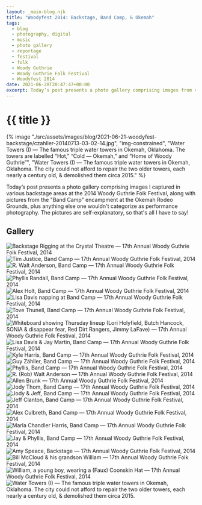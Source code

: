```yaml
---
layout: _main-blog.njk
title: "Woodyfest 2014: Backstage, Band Camp, & Okemah"
tags: 
  - blog
  - photography, digital
  - music
  - photo gallery
  - reportage
  - festival
  - folk
  - Woody Guthrie
  - Woody Guthrie Folk Festival
  - Woodyfest 2014
date: 2021-06-28T20:47:47+00:00
excerpt: Today’s post presents a photo gallery comprising images from various backstage areas at the 2014 Woody Guthrie Folk Festival, along with pictures from the “Band Camp” encampment at the Okemah Rodeo Grounds.
---
```

<!-- markdownlint-disable MD025 -->
# {{ title }}

<!-- markdownlint-enable MD025 --><mpb-dialog-img>

{% image "./src/assets/images/blog/2021-06-21-woodyfest-backstage/czahller-20140713-03-02-14.jpg", "img-constrained", "Water Towers (I) — The famous triple water towers in Okemah, Oklahoma. The towers are labelled “Hot,” “Cold — Okemah,” and “Home of Woody Guthrie”", "Water Towers (I) — The famous triple water towers in Okemah, Oklahoma. The city could not afford to repair the two older towers, each nearly a century old, & demolished them circa 2015." %}</mpb-dialog-img>

<time datetime="2021-06-28">Today</time>&rsquo;s post presents a photo gallery comprising images I captured in various backstage areas at the <time datetime="2014-07">2014</time> Woody Guthrie Folk Festival, along with pictures from the "Band Camp" encampment at the Okemah Rodeo Grounds, plus anything else one wouldn't categorize as performance photography. The pictures are self-explanatory, so that's all I have to say!

## Gallery

<mpb-dialog-gallery hint rel cols="8">

  ![Backstage Rigging at the Crystal Theatre — 17th Annual Woody Guthrie Folk Festival, 2014](/assets/images/blog/2021-06-21-woodyfest-backstage/czahller-20140710-12-08-43.jpg)
  ![Tim Justice, Band Camp — 17th Annual Woody Guthrie Folk Festival, 2014](/assets/images/blog/2021-06-21-woodyfest-backstage/czahller-20140710-17-16-56.jpg)
  ![R. Walt Anderson, Band Camp — 17th Annual Woody Guthrie Folk Festival, 2014](/assets/images/blog/2021-06-21-woodyfest-backstage/czahller-20140710-17-17-12.jpg)
  ![Phyllis Randall, Band Camp — 17th Annual Woody Guthrie Folk Festival, 2014](/assets/images/blog/2021-06-21-woodyfest-backstage/czahller-20140710-17-17-22.jpg)
  ![Alex Holt, Band Camp — 17th Annual Woody Guthrie Folk Festival, 2014](/assets/images/blog/2021-06-21-woodyfest-backstage/czahller-20140710-17-17-34.jpg)
  ![Lisa Davis napping at Band Camp — 17th Annual Woody Guthrie Folk Festival, 2014](/assets/images/blog/2021-06-21-woodyfest-backstage/czahller-20140710-17-17-45.jpg)
  ![Tove Thunell, Band Camp — 17th Annual Woody Guthrie Folk Festival, 2014](/assets/images/blog/2021-06-21-woodyfest-backstage/czahller-20140710-17-24-26.jpg)
  ![Whiteboard showing Thursday lineup (Lori Holyfield, Butch Hancock, SONiA & disappear fear, Red Dirt Rangers, Jimmy LaFave) — 17th Annual Woody Guthrie Folk Festival, 2014](/assets/images/blog/2021-06-21-woodyfest-backstage/czahller-20140711-18-15-10.jpg)
  ![Lisa Davis & Jay Martin, Band Camp — 17th Annual Woody Guthrie Folk Festival, 2014](/assets/images/blog/2021-06-21-woodyfest-backstage/czahller-20140711-18-15-18.jpg)
  ![Kyle Harris, Band Camp — 17th Annual Woody Guthrie Folk Festival, 2014](/assets/images/blog/2021-06-21-woodyfest-backstage/czahller-20140711-18-15-36.jpg)
  ![Guy Zähller, Band Camp — 17th Annual Woody Guthrie Folk Festival, 2014](/assets/images/blog/2021-06-21-woodyfest-backstage/czahller-20140711-18-15-47.jpg)
  ![Phyllis, Band Camp — 17th Annual Woody Guthrie Folk Festival, 2014](/assets/images/blog/2021-06-21-woodyfest-backstage/czahller-20140711-18-15-55.jpg)
  ![R. (Rob) Walt Anderson — 17th Annual Woody Guthrie Folk Festival, 2014](/assets/images/blog/2021-06-21-woodyfest-backstage/czahller-20140711-18-16-11.jpg)
  ![Allen Brunk — 17th Annual Woody Guthrie Folk Festival, 2014](/assets/images/blog/2021-06-21-woodyfest-backstage/czahller-20140711-18-38-28.jpg)
  ![Jody Thom, Band Camp — 17th Annual Woody Guthrie Folk Festival, 2014](/assets/images/blog/2021-06-21-woodyfest-backstage/czahller-20140711-18-42-57.jpg)
  ![Jody & Jeff, Band Camp — 17th Annual Woody Guthrie Folk Festival, 2014](/assets/images/blog/2021-06-21-woodyfest-backstage/czahller-20140711-18-43-07.jpg)
  ![Jeff Clanton, Band Camp — 17th Annual Woody Guthrie Folk Festival, 2014](/assets/images/blog/2021-06-21-woodyfest-backstage/czahller-20140711-18-43-55.jpg)
  ![Alex Culbreth, Band Camp — 17th Annual Woody Guthrie Folk Festival, 2014](/assets/images/blog/2021-06-21-woodyfest-backstage/czahller-20140711-18-51-48.jpg)
  ![Marla Chandler Harris, Band Camp — 17th Annual Woody Guthrie Folk Festival, 2014](/assets/images/blog/2021-06-21-woodyfest-backstage/czahller-20140711-18-51-55.jpg)
  ![Jay & Phyllis, Band Camp — 17th Annual Woody Guthrie Folk Festival, 2014](/assets/images/blog/2021-06-21-woodyfest-backstage/czahller-20140712-16-14-27.jpg)
  ![Amy Speace, Backstage — 17th Annual Woody Guthrie Folk Festival, 2014](/assets/images/blog/2021-06-21-woodyfest-backstage/czahller-20140712-19-27-49.jpg)
  ![Bill McCloud & his grandson William — 17th Annual Woody Guthrie Folk Festival, 2014](/assets/images/blog/2021-06-21-woodyfest-backstage/czahller-20140712-19-30-33.jpg)
  ![William, a young boy, wearing a (Faux) Coonskin Hat — 17th Annual Woody Guthrie Folk Festival, 2014](/assets/images/blog/2021-06-21-woodyfest-backstage/czahller-20140712-20-47-12.jpg)
  ![Water Towers (I) — The famous triple water towers in Okemah, Oklahoma. The city could not afford to repair the two older towers, each nearly a century old, & demolished them circa 2015.](/assets/images/blog/2021-06-21-woodyfest-backstage/czahller-20140713-03-02-14.jpg)
</mpb-dialog-gallery>

